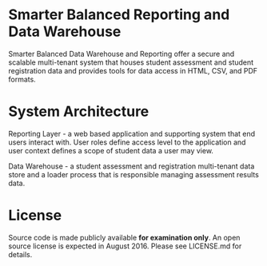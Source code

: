 # Smarter Balanced Reporting and Data Warehouse
Smarter Balanced Data Warehouse and Reporting offer a secure and scalable multi-tenant system that houses student assessment and student registration data and provides tools for data access in HTML, CSV, and PDF formats.

# System Architecture 
Reporting Layer - a web based application and supporting system that end users interact with. User roles define access level to the application and user context defines a scope of student data a user may view.

Data Warehouse - a student assessment and registration multi-tenant data store and a loader process that is responsible managing assessment results data.

# License
Source code is made publicly available **for examination only**. An open source license is expected in August 2016. Please see LICENSE.md for details.
